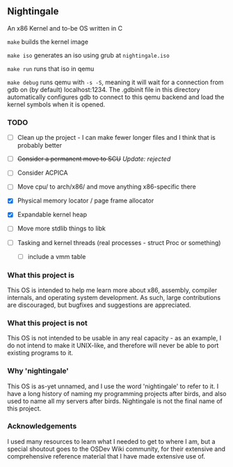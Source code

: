 ## Nightingale

An x86 Kernel and to-be OS written in C

`make` builds the kernel image

`make iso` generates an iso using grub at `nightingale.iso`

`make run` runs that iso in qemu

`make debug` runs qemu with `-s -S`, meaning it will wait for a connection from gdb on (by default) localhost:1234.
The .gdbinit file in this directory automatically configures gdb to connect to this qemu backend and load the kernel symbols when it is opened.

### TODO

- [ ] Clean up the project - I can make fewer longer files and I think that is probably better
- [ ] ~~Consider a permanent move to SCU~~ *Update: rejected*
- [ ] Consider ACPICA


- [ ] Move cpu/ to arch/x86/ and move anything x86-specific there
- [X] Physical memory locator / page frame allocator
- [X] Expandable kernel heap
- [ ] Move more stdlib things to libk
- [ ] Tasking and kernel threads (real processes - struct Proc or something)
  - [ ] include a vmm table

### What this project is

This OS is intended to help me learn more about x86, assembly, compiler internals, and operating system development.  As such, large contributions are discouraged, but bugfixes and suggestions are appreciated.

### What this project is not

This OS is not intended to be usable in any real capacity - as an example, I do not intend to make it UNIX-like, and therefore will never be able to port existing programs to it.

### Why 'nightingale'

This OS is as-yet unnamed, and I use the word 'nightingale' to refer to it.  I have a long history of naming my programming projects after birds, and also used to name all my servers after birds.  Nightingale is not the final name of this project.

### Acknowledgements

I used many resources to learn what I needed to get to where I am, but a special shoutout goes to the OSDev Wiki community, for their extensive and comprehensive reference material that I have made extensive use of.

